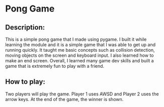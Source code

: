 # Pong Game

## Description:
This is a simple pong game that I made using pygame. I built it while learning the module and it is a simple game that I was able to get up and running quickly. It taught me basic concepts such as collision detection, moving objects on the screen and keyboard input. I also learned how to make an end screen. Overall, I learned many game dev skills and built a game that is extremely fun to play with a friend.


## How to play:
Two players will play the game. Player 1 uses AWSD and Player 2 uses the arrow keys. At the end of the game, the winner is shown.

